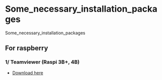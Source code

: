 # Some_necessary_installation_packages
Some_necessary_installation_packages
## For raspberry 
### 1/ Teamviewer (Raspi 3B+, 4B)
- [Download here](https://github.com/lnkngoc/Some_necessary_installation_packages/blob/master/teamviewer-host_15.4.4445_armhf.deb)
